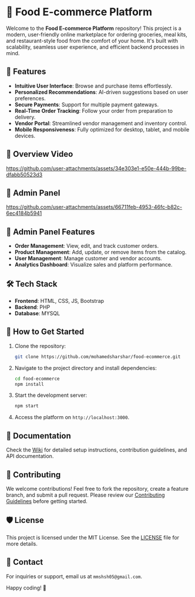 # 🍴 Food E-commerce Platform  

Welcome to the **Food E-commerce Platform** repository! This project is a modern, user-friendly online marketplace for ordering groceries, meal kits, and restaurant-style food from the comfort of your home. It's built with scalability, seamless user experience, and efficient backend processes in mind.  

## 🌟 Features  
- **Intuitive User Interface**: Browse and purchase items effortlessly.  
- **Personalized Recommendations**: AI-driven suggestions based on user preferences.  
- **Secure Payments**: Support for multiple payment gateways.  
- **Real-Time Order Tracking**: Follow your order from preparation to delivery.  
- **Vendor Portal**: Streamlined vendor management and inventory control.  
- **Mobile Responsiveness**: Fully optimized for desktop, tablet, and mobile devices.
  
## 🎥 Overview Video 
https://github.com/user-attachments/assets/34e303e1-e50e-444b-99be-dfabb50523d3

## 🔧 Admin Panel  
https://github.com/user-attachments/assets/66711feb-4953-46fc-b82c-6ec4184b5941

## 🌟 Admin Panel Features  
- **Order Management**: View, edit, and track customer orders.  
- **Product Management**: Add, update, or remove items from the catalog.  
- **User Management**: Manage customer and vendor accounts.  
- **Analytics Dashboard**: Visualize sales and platform performance.  

## 🛠️ Tech Stack  
- **Frontend**: HTML, CSS, JS, Bootstrap  
- **Backend**: PHP  
- **Database**: MYSQL
  
## 🚀 How to Get Started  
1. Clone the repository:  
   ```bash  
   git clone https://github.com/mohamedsharshar/food-ecommerce.git  
   ```  
2. Navigate to the project directory and install dependencies:  
   ```bash  
   cd food-ecommerce  
   npm install  
   ```  
3. Start the development server:  
   ```bash  
   npm start  
   ```  
4. Access the platform on `http://localhost:3000`.  

## 📖 Documentation  
Check the [Wiki](#) for detailed setup instructions, contribution guidelines, and API documentation.  

## 🤝 Contributing  
We welcome contributions! Feel free to fork the repository, create a feature branch, and submit a pull request. Please review our [Contributing Guidelines](#) before getting started.  

## 🛡️ License  
This project is licensed under the MIT License. See the [LICENSE](LICENSE) file for more details.  

## 📧 Contact  
For inquiries or support, email us at `mmshsh05@gmail.com`.  

Happy coding! 🍕
